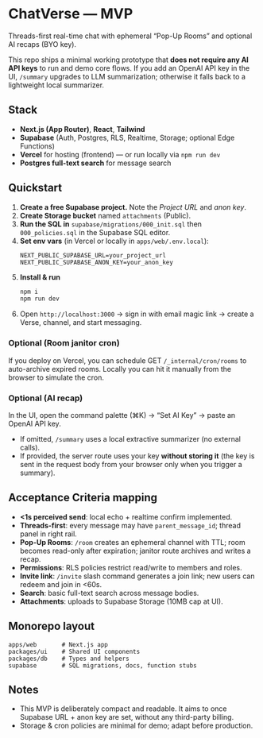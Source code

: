 # ChatVerse — MVP

Threads-first real-time chat with ephemeral “Pop-Up Rooms” and optional AI recaps (BYO key).

This repo ships a minimal working prototype that **does not require any AI API keys** to run and demo core flows. 
If you add an OpenAI API key in the UI, `/summary` upgrades to LLM summarization; otherwise it falls back to a lightweight local summarizer.

## Stack
- **Next.js (App Router)**, **React**, **Tailwind**
- **Supabase** (Auth, Postgres, RLS, Realtime, Storage; optional Edge Functions)
- **Vercel** for hosting (frontend) — or run locally via `npm run dev`
- **Postgres full-text search** for message search

## Quickstart

1. **Create a free Supabase project.** Note the *Project URL* and *anon key*.
2. **Create Storage bucket** named `attachments` (Public).
3. **Run the SQL in** `supabase/migrations/000_init.sql` then `000_policies.sql` in the Supabase SQL editor.
4. **Set env vars** (in Vercel or locally in `apps/web/.env.local`):
   ```env
   NEXT_PUBLIC_SUPABASE_URL=your_project_url
   NEXT_PUBLIC_SUPABASE_ANON_KEY=your_anon_key
   ```
5. **Install & run**
   ```bash
   npm i
   npm run dev
   ```
6. Open `http://localhost:3000` → sign in with email magic link → create a Verse, channel, and start messaging.

### Optional (Room janitor cron)
If you deploy on Vercel, you can schedule GET `/_internal/cron/rooms` to auto-archive expired rooms. Locally you can hit it manually from the browser to simulate the cron.

### Optional (AI recap)
In the UI, open the command palette (⌘K) → “Set AI Key” → paste an OpenAI API key. 
- If omitted, `/summary` uses a local extractive summarizer (no external calls).
- If provided, the server route uses your key **without storing it** (the key is sent in the request body from your browser only when you trigger a summary).

## Acceptance Criteria mapping
- **<1s perceived send**: local echo + realtime confirm implemented.
- **Threads-first**: every message may have `parent_message_id`; thread panel in right rail.
- **Pop-Up Rooms**: `/room` creates an ephemeral channel with TTL; room becomes read-only after expiration; janitor route archives and writes a recap.
- **Permissions**: RLS policies restrict read/write to members and roles.
- **Invite link**: `/invite` slash command generates a join link; new users can redeem and join in <60s.
- **Search**: basic full-text search across message bodies.
- **Attachments**: uploads to Supabase Storage (10MB cap at UI).

## Monorepo layout
```
apps/web       # Next.js app
packages/ui    # Shared UI components
packages/db    # Types and helpers
supabase       # SQL migrations, docs, function stubs
```

## Notes
- This MVP is deliberately compact and readable. It aims to once Supabase URL + anon key are set, without any third-party billing.
- Storage & cron policies are minimal for demo; adapt before production.
